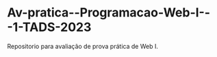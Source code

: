 # Av-pratica--Programacao-Web-I---1-TADS-2023
Repositorio para avaliação de prova prática de Web I.
